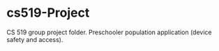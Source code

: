 # cs519-Project
CS 519 group project folder. Preschooler population application (device safety and access).
